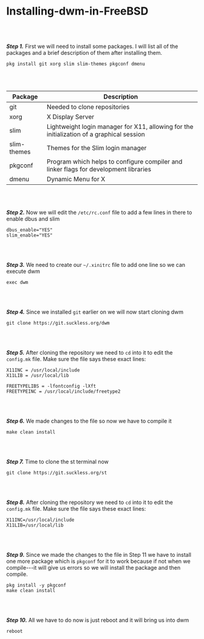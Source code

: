 # Installing-dwm-in-FreeBSD

<br><br>


***Step 1.*** First we will need to install some packages. I will list all of the packages and a brief description of them after installing them.

```
pkg install git xorg slim slim-themes pkgconf dmenu
```
<br><br>

| Package | Description |
| --------- | ----------- |
| git | Needed to clone repositories |
| xorg | X Display Server |
| slim | Lightweight login manager for X11, allowing for the initialization of a graphical session |
| slim-themes | Themes for the Slim login manager |
| pkgconf | Program which helps to configure compiler and linker flags for development libraries |
| dmenu | Dynamic Menu for X |

<br><br>

***Step 2.*** Now we will edit the ```/etc/rc.conf``` file to add a few lines in there to enable dbus and slim

```
dbus_enable="YES"
slim_enable="YES"
```

<br><br>

***Step 3.*** We need to create our ```~/.xinitrc``` file to add one line so we can execute dwm

```
exec dwm
```

<br><br>

***Step 4.*** Since we installed ```git``` earlier on we will now start cloning dwm

```
git clone https://git.suckless.org/dwm
```

<br><br>

***Step 5.*** After cloning the repository we need to ```cd``` into it to edit the ```config.mk``` file. Make sure the file says these exact lines:

```
X11INC = /usr/local/include
X11LIB = /usr/local/lib

FREETYPELIBS = -lfontconfig -lXft
FREETYPEINC = /usr/local/include/freetype2

```

<br><br>

***Step 6.*** We made changes to the file so now we have to compile it

```
make clean install
```

<br><br>

***Step 7.*** Time to clone the st terminal now

```
git clone https://git.suckless.org/st
```

<br><br>

***Step 8.*** After cloning the repository we need to ```cd``` into it to edit the ```config.mk``` file. Make sure the file says these exact lines:

```
X11INC=/usr/local/include
X11LIB=/usr/local/lib

```

<br><br>

***Step 9.*** Since we made the changes to the file in Step 11 we have to install one more package which is ```pkgconf``` for it to work because if not when we compile---it will give us errors so we will install the package and then compile.

```
pkg install -y pkgconf
make clean install
```

<br><br>

***Step 10.*** All we have to do now is just reboot and it will bring us into dwm

```
reboot
```

<br><br>







